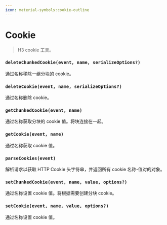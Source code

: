 ```yaml
---
icon: material-symbols:cookie-outline
---
```


# Cookie

> H3 cookie 工具。

<!-- automd:jsdocs src="../../src/utils/cookie.ts" -->

### `deleteChunkedCookie(event, name, serializeOptions?)`

通过名称移除一组分块的 cookie。

### `deleteCookie(event, name, serializeOptions?)`

通过名称删除 cookie。

### `getChunkedCookie(event, name)`

通过名称获取分块的 cookie 值。将块连接在一起。

### `getCookie(event, name)`

通过名称获取 cookie 值。

### `parseCookies(event)`

解析请求以获取 HTTP Cookie 头字符串，并返回所有 cookie 名称-值对的对象。

### `setChunkedCookie(event, name, value, options?)`

通过名称设置 cookie 值。将根据需要创建分块 cookie。

### `setCookie(event, name, value, options?)`

通过名称设置 cookie 值。

<!-- /automd -->